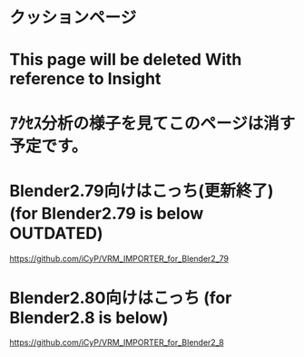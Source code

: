 # クッションページ　
# This page will be deleted With reference to Insight
# ｱｸｾｽ分析の様子を見てこのページは消す予定です。
# Blender2.79向けはこっち(更新終了) (for Blender2.79 is below　OUTDATED)
https://github.com/iCyP/VRM_IMPORTER_for_Blender2_79
# Blender2.80向けはこっち (for Blender2.8 is below)
https://github.com/iCyP/VRM_IMPORTER_for_Blender2_8

